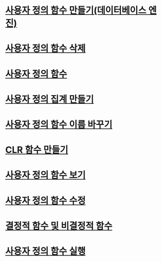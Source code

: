# [사용자 정의 함수 만들기(데이터베이스 엔진)](create-user-defined-functions-database-engine.md)
# [사용자 정의 함수 삭제](delete-user-defined-functions.md)
# [사용자 정의 함수](user-defined-functions.md)
# [사용자 정의 집계 만들기](create-user-defined-aggregates.md)
# [사용자 정의 함수 이름 바꾸기](rename-user-defined-functions.md)
# [CLR 함수 만들기](create-clr-functions.md)
# [사용자 정의 함수 보기](view-user-defined-functions.md)
# [사용자 정의 함수 수정](modify-user-defined-functions.md)
# [결정적 함수 및 비결정적 함수](deterministic-and-nondeterministic-functions.md)
# [사용자 정의 함수 실행](execute-user-defined-functions.md)
